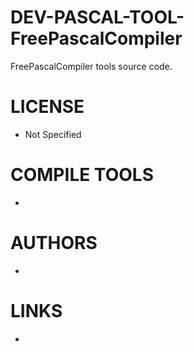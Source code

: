 DEV-PASCAL-TOOL-FreePascalCompiler
==================================

FreePascalCompiler tools source code.

LICENSE
===============
* Not Specified

COMPILE TOOLS
===============
* 
 
AUTHORS
===============
* 

LINKS
===============
* 
